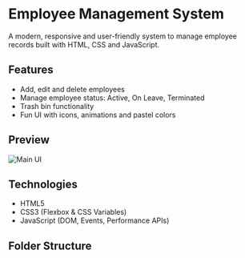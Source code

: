 # Employee Management System

A modern, responsive and user-friendly system to manage employee records built with HTML, CSS and JavaScript.

## Features

- Add, edit and delete employees
- Manage employee status: Active, On Leave, Terminated
- Trash bin functionality
- Fun UI with icons, animations and pastel colors

## Preview

![Main UI](assetsscreenshot-main.png)

## Technologies

- HTML5
- CSS3 (Flexbox & CSS Variables)
- JavaScript (DOM, Events, Performance APIs)

## Folder Structure

